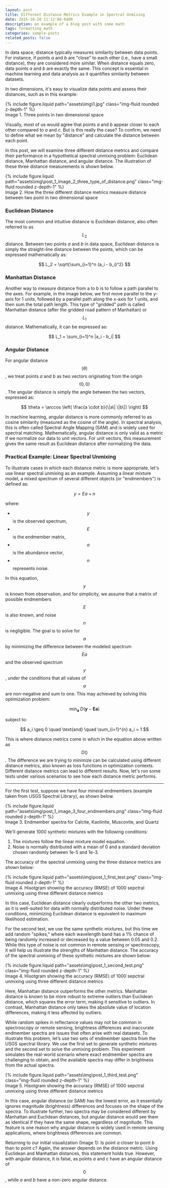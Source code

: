 ```yaml
---
layout: post
title: Different Distance Metrics Example in Spectral Unmixing
date: 2015-10-20 11:12:00-0400
description: an example of a blog post with some math
tags: formatting math
categories: sample-posts
related_posts: false
---
```

In data space, distance typically measures similarity between data points. For instance, if points *a* and *b* are "close" to each other (i.e., have a small distance), they are considered more similar. When distance equals zero, data points *a* and *b* are exactly the same. This concept is essential in machine learning and data analysis as it quantifies similarity between datasets.


In two dimensions, it's easy to visualize data points and assess their distances, such as in this example:

<div class="row mt-3">
    <div class="col-sm mt-3 mt-md-0">
        {% include figure.liquid path="assets\img\1.jpg" class="img-fluid rounded z-depth-1" %}
    </div>
</div>
<div class="caption">
    Image 1. Three points in two dimensional space 
</div>


Visually, most of us would agree that points *a* and *b* appear closer to each other compared to *a* and *c*. But is this really the case? To confirm, we need to define what we mean by "distance" and calculate the distance between each point.

In this post, we will examine three different distance metrics and compare their performance in a hypothetical spectral unmixing problem: Euclidean distance, Manhattan distance, and angular distance. The illustration of these three distance measurements is shown below.

<div class="row mt-3">
    <div class="col-sm mt-3 mt-md-0">
        {% include figure.liquid path="assets\img\post_1_image_2_three_type_of_distance.png" class="img-fluid rounded z-depth-1" %}
    </div>
</div>
<div class="caption">
    Image 2. How the three different distance metrics measure distance between two point in two dimensional space
</div>

### Euclidean Distance

The most common and intuitive distance is Euclidean distance, also often referred to as $$ L_2 $$ distance. Between two points *a* and *b* in data space, Euclidean distance is simply the straight-line distance between the points, which can be expressed mathematically as:

$$ L_2 = \sqrt{\sum_{i=1}^n (a_i - b_i)^2} $$

### Manhattan Distance

Another way to measure distance from a to b is to follow a path parallel to the axes. For example, in the image below, we first move parallel to the y-axis for 1 units, followed by a parallel path along the x-axis for 1 units, and then sum the total path length. This type of "gridded" path is called Manhattan distance (after the gridded road pattern of Manhattan) or $$ L_1 $$ distance. Mathematically, it can be expressed as:

$$ L_1 = \sum_{i=1}^n |a_i - b_i| $$

### Angular Distance

For angular distance $$ (\theta) $$, we treat points *a* and *b* as two vectors originating from the origin $$ (0,0) $$. The angular distance is simply the angle between the two vectors, expressed as: 

$$ \theta = \arccos \left( \frac{a \cdot b}{\|a\| \|b\|} \right) $$

In machine learning, angular distance is more commonly referred to as cosine similarity (measured as the cosine of the angle). In spectral analysis, this is often called Spectral Angle Mapping (SAM) and is widely used for spectral matching. Mathematically, angular distance is only valid as a metric if we normalize our data to unit vectors. For unit vectors, this measurement gives the same result as Euclidean distance after normalizing the data.

### Practical Example: Linear Spectral Unmixing

To illustrate cases in which each distance metric is more appropriate, let's use linear spectral unmixing as an example. Assuming a linear mixture model, a mixed spectrum of several different objects (or "endmembers") is defined as: 

$$ y = E a + n $$

where:
- $$ y $$ is the observed spectrum,
- $$ E $$ is the endmember matrix,
- $$ a $$ is the abundance vector,
- $$ n $$ represents noise.

In this equation, $$ y $$ is known from observation, and for simplicity, we assume that a matrix of possible endmembers $$ E $$ is also known, and noise $$ n $$ is negligible.
The goal is to solve for $$ a $$ by minimizing the difference between the modeled spectrum $$ E a $$ and the observed spectrum $$ y $$, under the conditions that all values of $$ a $$ are non-negative and sum to one. This may achieved by solving this optimization problem:


$$ \min_{\mathbf{a}} \; D(\mathbf{y} - \mathbf{E} \mathbf{a})  $$

subject to:

$$ a_i \geq 0 \quad \text{and} \quad \sum_{i=1}^{n} a_i = 1 $$

This is where distance metrics come in which in the equation above written as $$ D() $$. The difference we are trying to minimize can be calculated using different distance metrics, also known as loss functions in optimization contexts. Different distance metrics can lead to different results. Now, let's run some tests under various scenarios to see how each distance metric performs.

---

For the first test, suppose we have four mineral endmembers (example taken from USGS Spectral Library), as shown below. 

<div class="row mt-3">
    <div class="col-sm mt-3 mt-md-0">
        {% include figure.liquid path="assets\img\post_1_image_3_four_endmembers.png" class="img-fluid rounded z-depth-1" %}
    </div>
</div>
<div class="caption">
    Image 3. Endmember spectra for Calcite, Kaolinite, Muscovite, and Quartz
</div>

We'll generate 1000 synthetic mixtures with the following conditions:
1. The mixtures follow the linear mixture model equation.
2. Noise is normally distributed with a mean of 0 and a standard deviation chosen randomly between 1e-5 and 1e-3.

The accuracy of the spectral unmixing using the three distance metrics are shown below:

<div class="row mt-3">
    <div class="col-sm mt-3 mt-md-0">
        {% include figure.liquid path="assets\img\post_1_first_test.png" class="img-fluid rounded z-depth-1" %}
    </div>
</div>
<div class="caption">
    Image 4. Hisotgram showing the accuracy (RMSE) of 1000 sepctral unmixing using three different distance metrics
</div>

In this case, Euclidean distance clearly outperforms the other two metrics, as it is well-suited for data with normally distributed noise. Under these conditions, minimizing Euclidean distance is equivalent to maximum likelihood estimation.

For the second test, we use the same synthetic mixtures, but this time we add random "spikes," where each wavelength band has a 1% chance of being randomly increased or decreased by a value between 0.05 and 0.2. While this type of noise is not common in remote sensing or spectroscopy, it will help us illustrate the strengths of Manhattan distance. The accuracy of the spectral unmixing of these synthetic mixtures are shown below:

<div class="row mt-3">
    <div class="col-sm mt-3 mt-md-0">
        {% include figure.liquid path="assets\img\post_1_second_test.png" class="img-fluid rounded z-depth-1" %}
    </div>
</div>
<div class="caption">
    Image 4. Hisotgram showing the accuracy (RMSE) of 1000 sepctral unmixing using three different distance metrics
</div>

Here, Manhattan distance outperforms the other metrics. Manhattan distance is known to be more robust to extreme outliers than Euclidean distance, which squares the error term, making it sensitive to outliers. In contrast, Manhattan distance only takes the absolute value of location differences, making it less affected by outliers.

While random spikes in reflectance values may not be common in spectroscopy or remote sensing, brightness differences and inaccurate endmember spectra are issues that often arise with real datasets. To illustrate this problem, let’s use two sets of endmember spectra from the USGS spectral library. We use the first set to generate synthetic mixtures and the second set to solve the unmixing problem. This experiment simulates the real-world scenario where exact endmember spectra are challenging to obtain, and the available spectra may differ in brightness from the actual spectra.

<div class="row mt-3">
    <div class="col-sm mt-3 mt-md-0">
        {% include figure.liquid path="assets\img\post_1_third_test.png" class="img-fluid rounded z-depth-1" %}
    </div>
</div>
<div class="caption">
    Image 5. Hisotgram showing the accuracy (RMSE) of 1000 sepctral unmixing using three different distance metrics
</div>

In this case, angular distance (or SAM) has the lowest error, as it essentially ignores magnitude (brightness) differences and focuses on the shape of the spectra. To illustrate further, two spectra may be considered different by Manhattan and Euclidean distances, but angular distance would see them as identical if they have the same shape, regardless of magnitude. This feature is one reason why angular distance is widely used in remote sensing applications, where brightness differences are common.

Returning to our initial visualization (Image 1): Is point *a* closer to point *b* than to point *c*? Again, the answer depends on the distance metric. Using Euclidean and Manhattan distances, this statement holds true. However, with angular distance, it is false, as points *a* and *c* have an angular distance of $$ 0 $$, while *a* and *b* have a non-zero angular distance.

